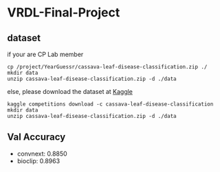 # VRDL-Final-Project

## dataset
if your are CP Lab member
```
cp /project/YearGuessr/cassava-leaf-disease-classification.zip ./
mkdir data
unzip cassava-leaf-disease-classification.zip -d ./data
```
else, please download the dataset at [Kaggle](https://www.kaggle.com/competitions/cassava-leaf-disease-classification)
```
kaggle competitions download -c cassava-leaf-disease-classification
mkdir data
unzip cassava-leaf-disease-classification.zip -d ./data
```

## Val Accuracy

* convnext: 0.8850
* bioclip:  0.8963